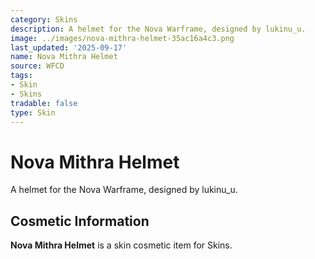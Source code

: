 ```yaml
---
category: Skins
description: A helmet for the Nova Warframe, designed by lukinu_u.
image: ../images/nova-mithra-helmet-35ac16a4c3.png
last_updated: '2025-09-17'
name: Nova Mithra Helmet
source: WFCD
tags:
- Skin
- Skins
tradable: false
type: Skin
---
```


# Nova Mithra Helmet

A helmet for the Nova Warframe, designed by lukinu_u.

## Cosmetic Information

**Nova Mithra Helmet** is a skin cosmetic item for Skins.

